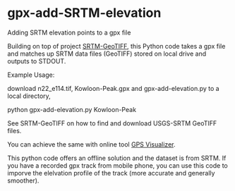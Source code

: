 # gpx-add-SRTM-elevation
Adding SRTM elevation points to a gpx file

Building on top of project [SRTM-GeoTIFF](https://github.com/nicholas-fong/SRTM-GeoTIFF), this Python code takes a gpx file and matches up SRTM data files (GeoTIFF) stored on local drive and outputs to STDOUT.

Example Usage:

download n22_e114.tif, Kowloon-Peak.gpx and gpx-add-elevation.py to a local directory,

python gpx-add-elevation.py Kowloon-Peak

See SRTM-GeoTIFF on how to find and download USGS-SRTM GeoTIFF files.

You can achieve the same with online tool [GPS Visualizer](https://www.gpsvisualizer.com/).

This python code offers an offline solution and the dataset is from SRTM. If you have a recorded gpx track from mobile phone, you can use this code to imporve the elelvation profile of the track (more accurate and generally smoother).
